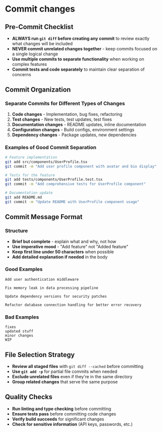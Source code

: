 # Commit changes

## Pre-Commit Checklist

- **ALWAYS run `git diff` before creating any commit** to review exactly what changes will be included
- **NEVER commit unrelated changes together** - keep commits focused on a single logical change
- **Use multiple commits to separate functionality** when working on complex features
- **Commit tests and code separately** to maintain clear separation of concerns

## Commit Organization

### Separate Commits for Different Types of Changes

1. **Code changes** - Implementation, bug fixes, refactoring
2. **Test changes** - New tests, test updates, test fixes
3. **Documentation changes** - README updates, inline documentation
4. **Configuration changes** - Build configs, environment settings
5. **Dependency changes** - Package updates, new dependencies

### Examples of Good Commit Separation

```bash
# Feature implementation
git add src/components/UserProfile.tsx
git commit -m "Add user profile component with avatar and bio display"

# Tests for the feature
git add tests/components/UserProfile.test.tsx
git commit -m "Add comprehensive tests for UserProfile component"

# Documentation update
git add README.md
git commit -m "Update README with UserProfile component usage"
```

## Commit Message Format

### Structure

- **Brief but complete** - explain what and why, not how
- **Use imperative mood** - "Add feature" not "Added feature"
- **Keep first line under 50 characters** when possible
- **Add detailed explanation if needed** in the body

### Good Examples

```
Add user authentication middleware

Fix memory leak in data processing pipeline

Update dependency versions for security patches

Refactor database connection handling for better error recovery
```

### Bad Examples

```
fixes
updated stuff
minor changes
WIP
```

## File Selection Strategy

- **Review all staged files** with `git diff --cached` before committing
- **Use `git add -p`** for partial file commits when needed
- **Exclude unrelated files** even if they're in the same directory
- **Group related changes** that serve the same purpose

## Quality Checks

- **Run linting and type checking** before committing
- **Ensure tests pass** before committing code changes
- **Verify build succeeds** for significant changes
- **Check for sensitive information** (API keys, passwords, etc.)
